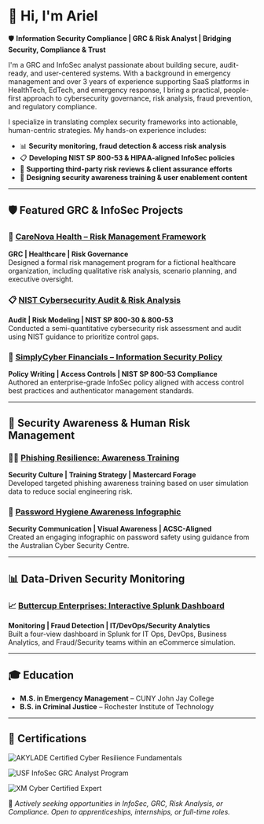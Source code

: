 # 👋 Hi, I'm Ariel 
🛡️ **Information Security Compliance | GRC & Risk Analyst | Bridging Security, Compliance & Trust**

I'm a GRC and InfoSec analyst passionate about building secure, audit-ready, and user-centered systems. With a background in emergency management and over 3 years of experience supporting SaaS platforms in HealthTech, EdTech, and emergency response, I bring a practical, people-first approach to cybersecurity governance, risk analysis, fraud prevention, and regulatory compliance.

I specialize in translating complex security frameworks into actionable, human-centric strategies. My hands-on experience includes:

- 📊 **Security monitoring, fraud detection & access risk analysis**  
- 📋 **Developing NIST SP 800-53 & HIPAA-aligned InfoSec policies**  
- 🔄 **Supporting third-party risk reviews & client assurance efforts**  
- 📢 **Designing security awareness training & user enablement content**

---

## 🛡️ Featured GRC & InfoSec Projects

### 🏥 [CareNova Health – Risk Management Framework](https://github.com/ariel-grc/healthcare-risk-management-methodology)  
**GRC | Healthcare | Risk Governance**  
Designed a formal risk management program for a fictional healthcare organization, including qualitative risk analysis, scenario planning, and executive oversight.

### 📋 [NIST Cybersecurity Audit & Risk Analysis](https://github.com/ariel-grc/NIST-CSF-Audit-Risk-Analysis)  
**Audit | Risk Modeling | NIST SP 800-30 & 800-53**  
Conducted a semi-quantitative cybersecurity risk assessment and audit using NIST guidance to prioritize control gaps.

### 🔐 [SimplyCyber Financials – Information Security Policy](https://github.com/ariel-grc/infosec-policy-simplycyber-financials)  
**Policy Writing | Access Controls | NIST SP 800-53 Compliance**  
Authored an enterprise-grade InfoSec policy aligned with access control best practices and authenticator management standards.

---

## 🎯 Security Awareness & Human Risk Management

### 👩‍🏫 [Phishing Resilience: Awareness Training](https://github.com/ariel-grc/security-awareness-training) 
**Security Culture | Training Strategy | Mastercard Forage**  
Developed targeted phishing awareness training based on user simulation data to reduce social engineering risk.

### 🧠 [Password Hygiene Awareness Infographic](https://github.com/ariel-grc/Password-Security-Awareness-Infographic) 
**Security Communication | Visual Awareness | ACSC-Aligned**  
Created an engaging infographic on password safety using guidance from the Australian Cyber Security Centre.

---

## 📊 Data-Driven Security Monitoring 

### 📈 [Buttercup Enterprises: Interactive Splunk Dashboard](https://github.com/ariel-grc/buttercup-enterprises-splunk-dashboard) 
**Monitoring | Fraud Detection | IT/DevOps/Security Analytics**  
Built a four-view dashboard in Splunk for IT Ops, DevOps, Business Analytics, and Fraud/Security teams within an eCommerce simulation.

---

## 🎓 Education  
- **M.S. in Emergency Management** – CUNY John Jay College  
- **B.S. in Criminal Justice** – Rochester Institute of Technology  

---

## 🏅 Certifications

![AKYLADE Certified Cyber Resilience Fundamentals](https://www.credential.net/50a2f9e8-2d2a-4e01-90bb-8339613c91d4#acc.1CVhrwoE)

![USF InfoSec GRC Analyst Program](https://www.credly.com/badges/996bba09-07f9-4673-aa82-4dc17b88817b)

![XM Cyber Certified Expert](https://www.credly.com/badges/efb6dbcf-eeb4-4e69-b57a-38ee45e1a693/public_url)


🚨 *Actively seeking opportunities in InfoSec, GRC, Risk Analysis, or Compliance. Open to apprenticeships, internships, or full-time roles.*

<!--



# 👋 Hi, I'm Ariel

### 🛡️ Information Security Compliance | GRC & Risk Analyst | Bridging Security, Compliance & Trust  

---

I’m a GRC and InfoSec analyst passionate about building secure, audit-ready, and user-centered systems. With a foundation in emergency management and 3+ years supporting SaaS platforms in HealthTech, EdTech, and emergency response, I bring a practical approach to cybersecurity governance, risk analysis, fraud prevention, and regulatory compliance.

I bridge the gap between technical implementation and human risk, with hands-on experience in:

📊 Security monitoring, fraud detection & access risk analysis

📋 Developing NIST SP 800-53 & HIPAA-aligned InfoSec policies

🔄 Supporting third-party risk reviews and client assurance efforts

📢 Designing security awareness training & user enablement content

---

## 🛡️ Featured GRC & InfoSec Projects

### 🏥 **CareNova Health – Risk Management Framework**

*GRC | Healthcare | Risk Governance*
Designed a formal risk management program for a fictional healthcare organization, including qualitative risk analysis, scenario planning, and executive oversight.
[View Project →](https://github.com/ariel-grc/healthcare-risk-management-methodology)

### 📋 **NIST Cybersecurity Audit & Risk Analysis**

*Audit | Risk Modeling | NIST SP 800-30 & 800-53*
Executed a semi-quantitative cybersecurity risk assessment and audit using NIST guidance to prioritize control gaps.
[View Project →](https://github.com/ariel-grc/NIST-CSF-Audit-Risk-Analysis)

### 🔐 **SimplyCyber Financials – Information Security Policy**

*Policy Writing | Access Controls | NIST SP 800-53 Compliance*
Authored an enterprise-grade InfoSec policy aligned with access control best practices and authenticator management standards.
[View Project →](https://github.com/ariel-grc/infosec-policy-simplycyber-financials)

---

## 🎯 Security Awareness & Human Risk Management

### 👩‍🏫 **Phishing Resilience: Awareness Training**

*Security Culture | Training Strategy | Mastercard Forage*
Developed targeted phishing awareness training based on user simulation data to reduce social engineering risk.
[View Project →](https://github.com/ariel-grc/security-awareness-training)

### 🧠 **Password Hygiene Awareness Infographic**

*Security Communication | Visual Awareness | ACSC-Aligned*
Created an engaging infographic on password safety using guidance from the Australian Cyber Security Centre.
[View Project →](https://github.com/ariel-grc/Password-Security-Awareness-Infographic)

---

## 📊 Data-Driven Security Monitoring

### 📈 **Buttercup Enterprises: Interactive Splunk Dashboard**

*Monitoring | Fraud Detection | IT/DevOps/Security Analytics*
Built a four-view dashboard in Splunk for IT Ops, DevOps, Business Analytics, and Fraud/Security teams within an eCommerce simulation.
[View Project →](https://github.com/ariel-grc/buttercup-enterprises-splunk-dashboard)

---

## 🎓 Education

* **M.S. in Emergency Management** – CUNY John Jay College
* **B.S. in Criminal Justice** – Rochester Institute of Technology

---

## 📜 Certifications & Training

**Completed Certs**

* ✅ [AKYLADE Certified Cyber Resilience Fundamentals (A/CCRF)](https://www.credential.net/50a2f9e8-2d2a-4e01-90bb-8339613c91d4#acc.1CVhrwoE)

**In Progress Certs**

* ⏳ CompTIA Security+
* ⏳ AKYLADE Certified Risk Management Foundation (A/CRMF)

**Training**

* ✅ [USF InfoSec GRC Analyst Program](https://www.credly.com/badges/996bba09-07f9-4673-aa82-4dc17b88817b)
* ✅ The GRC Lab – ISO 27001:2022 Lead Implementer
* ✅ [XM Cyber Exposure Management Certified Expert](https://www.credly.com/badges/efb6dbcf-eeb4-4e69-b57a-38ee45e1a693/public_url)
* ✅ Simply Cyber GRC Analyst Master Class
* ✅ Security Blue Team – BTJA & Intro Courses (Vuln Mgmt, Threat Hunting, OSINT, etc.)
---

## 🤝 Connect With Me

* 🔗 [LinkedIn Profile](https://linkedin.com/in/arielbethea)

---

🚨 *Actively seeking opportunities in InfoSec, GRC, Risk Analysis, or Compliance. Open to apprenticeships, internships, or full-time roles.*

<!---

<h1>Hi, I'm Ariel! <br/><a href="https://github.com/arielbethea">Governance, Risk, and Compliance Professional</a> <a href="https://www.linkedin.com/in/arielbethea/"></a>
<h2> 👩‍💻 Cybersecurity Projects:</h2>

- <b>Governance, Risk, and Compliance</b>
  - 🛡️ [CareNova Health – Risk Management Methodology (GRC | Healthcare)](https://github.com/ariel-grc/healthcare-risk-management-methodology)  
  Developed a formalized risk governance framework for a fictional healthcare organization. Covers qualitative risk assessment, scenario planning, and executive oversight using a GRC-aligned structure.
  - 🔍 [NIST Cybersecurity Audit & Risk Analysis](https://github.com/ariel-grc/NIST-CSF-Audit-Risk-Analysis)  
  Conducted detailed audit and semi-quantitative risk analysis of NIST SP 800-53 controls to identify and prioritize cybersecurity risks. 
  - 🔐 [SimplyCyber Financials – Information Security Policy](https://github.com/ariel-grc/infosec-policy-simplycyber-financials)  
  Authored a complete enterprise-grade Information Security Policy for a fictional financial services firm, aligned with NIST SP 800-53 access and authenticator management controls.

- <b>Cybersecurity Awareness Content</b>
  - 🎯 [Phishing Resilience: Awareness Training](https://github.com/ariel-grc/security-awareness-training)  
   Boosted resilience against phishing by designing targeted cybersecurity training for high-risk teams in a simulated environment. 
  - 🧠 [Cybersecurity Password Awareness Infographic – Forage x Commonwealth Bank](https://github.com/ariel-grc/Password-Security-Awareness-Infographic)  
  Created a visual security training aid aligned with ACSC guidance to strengthen internal password hygiene as part of a cybersecurity job simulation.


<!--  - [Cybersecurity Awareness Content Lab](https://github.com/arielbethea/CybersecurityAwarenessContent) --> 
<!-- - <b>PowerShell</b>
  - [Active Directory Home Lab](https://github.com/arielbethea/ActiveDirectoryLab) -->
<!-- - <b>AWS</b>
  - [AWS IAM Enumeration](https://github.com/arielbethea/AWS-IAM-enumeration) 
- <b>Splunk</b>
  - 📊 [Buttercup Enterprises: Cross-Team Splunk Dashboard for IT, DevOps, Fraud & Business Insights](https://github.com/ariel-grc/buttercup-enterprises-splunk-dashboard)  
  Built a dynamic Splunk dashboard delivering actionable insights for IT Ops, DevOps, Business Analytics, and Security/Fraud teams across a simulated eCommerce environment.
- <b>Kali Linux</b>
  - [Phishing Analysis](https://github.com/arielbethea/PhishingAnalysis)
  - [Vulnerability Scanning (Nessus) & Assessment Report](https://github.com/arielbethea/VulnerabilityScanning)
  <!-- - [Digital Forensics](https://github.com/arielbethea/ActiveDirectoryLab) -->
<!--- <b>Bash</b>
  - [Managing Authorization in Linux](https://github.com/arielbethea/ManagingAuthorization)
- <b>Python</b>
  - [Practicing File Update Algos in Python](https://github.com/arielbethea/FileUpdateAlgorithms) 


<h2>👩‍🎓 Education and Certifications:</h2>

- <b>Education</b>
  - Master of Science, Emergency Management, CUNY John Jay College
  - Bachelor of Science, Criminal Justice, Rochester Institute of Technology
 
    
- <b>Certifications</b>
  - CompTIA Security+ (⏳in-progress)
  - AKYLADE Certified Risk Management Foundation (A/CRMF) (⏳in-progress)
  - [USF InfoSec GRC Analyst Program](https://www.credly.com/badges/996bba09-07f9-4673-aa82-4dc17b88817b)
  - [AKYLADE Certified Cyber Resilience Fundamentals (A/CCRF)](https://www.credential.net/50a2f9e8-2d2a-4e01-90bb-8339613c91d4#acc.1CVhrwoE)
  - [The GRC Lab ISO 27001:2022 Lead Implementer](https://github.com/arielbethea/arielbethea/blob/main/certificate-of-completion-for-iso-27001-lead-implementer.pdf)
  - [XM Cyber Exposure Management Certified Expert](https://www.credly.com/badges/efb6dbcf-eeb4-4e69-b57a-38ee45e1a693/public_url)
  - [Simply Cyber GRC Analyst Master Class](https://github.com/arielbethea/arielbethea/blob/main/certificate-of-completion-for-the-definitive-grc-analyst-master-class.pdf)
 

    
  - <b>Security Blue Team</b>
    - [Blue Team Junior Analyst (BTJA)](https://github.com/arielbethea/arielbethea/blob/main/Security%20Blue%20Team%20-%20Blue%20Team%20Junior%20Analyst%20Pathwaybtja.pdf)
      - [Introduction to Vulnerability Management](https://github.com/arielbethea/arielbethea/blob/main/Security%20Blue%20Team%20-%20Introduction%20to%20Vulnerability%20Management-course.pdf)
      - [Introduction to Network Analysis](https://github.com/arielbethea/arielbethea/blob/main/Ssecurity%20Blue%20Team%20-%20Introduction%20to%20Network%20Analysis-course.pdf)
      - [Introduction to Digital Forensics](https://github.com/arielbethea/arielbethea/blob/main/Security%20Blue%20Team%20-%20Introduction%20to%20Digital%20Forensics-course.pdf)
      - [Introduction to OSINT](https://github.com/arielbethea/arielbethea/blob/main/Security%20Blue%20Team%20-%20Introduction%20to%20OSINT-course.pdf)
      - [Introduction to Dark Web Operations](https://github.com/arielbethea/arielbethea/blob/main/Security%20Blue%20Team%20-%20Introduction%20to%20Dark%20Web%20Operations-course.pdf)
      - [Introduction to Threat Hunting](https://github.com/arielbethea/arielbethea/blob/main/Security%20Blue%20Team%20-%20Introduction%20to%20Threat%20Hunting-course.pdf)

<h2> 🤳 Connect with me:</h2>

[<img align="left" alt="ArielBethea | LinkedIn" width="22px" src="https://skillicons.dev/icons?i=linkedin" />][linkedin]

[linkedin]: https://linkedin.com/in/arielbethea 

<!--
**aabethea/aabethea** is a ✨ _special_ ✨ repository because its `README.md` (this file) appears on your GitHub profile.

Here are some ideas to get you started:

- 🔭 I’m currently working on ...
- 🌱 I’m currently learning ...
- 👯 I’m looking to collaborate on ...
- 🤔 I’m looking for help with ...
- 💬 Ask me about ...
- 📫 How to reach me: ...
- 😄 Pronouns: ...
- ⚡ Fun fact: ...
-->
